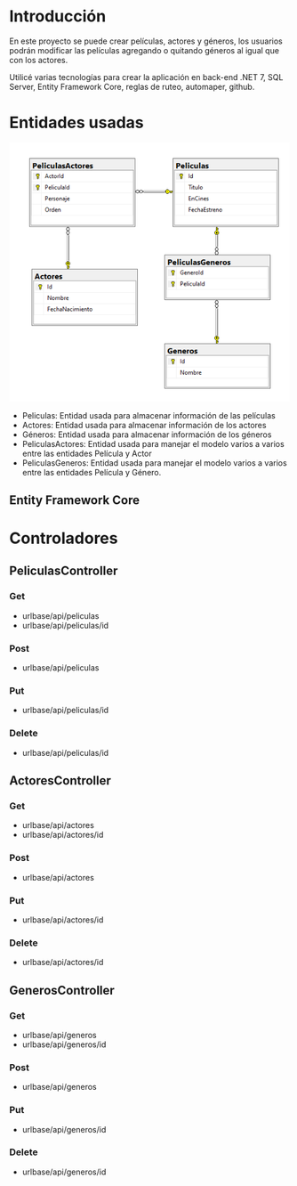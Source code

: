 # Introducción 

En este proyecto se puede crear películas, actores y géneros, los usuarios podrán modificar las películas agregando o quitando géneros al igual que con los actores.

Utilicé varias tecnologías para crear la aplicación en back-end
.NET 7, SQL Server, Entity Framework Core, reglas de ruteo, automaper, github.

# Entidades usadas

![image](readme-resources/diagrama_database.png)

- Peliculas: Entidad usada para almacenar información de las películas
- Actores:  Entidad usada para almacenar información de los actores
- Géneros:  Entidad usada para almacenar información de los géneros
- PeliculasActores: Entidad usada para manejar el modelo varios a varios entre las entidades Película y Actor
- PeliculasGeneros: Entidad usada para manejar el modelo varios a varios entre las entidades Película y Género.

## Entity Framework Core


# Controladores

## PeliculasController
### Get
- urlbase/api/peliculas
- urlbase/api/peliculas/id
### Post
- urlbase/api/peliculas
### Put
- urlbase/api/peliculas/id
### Delete
- urlbase/api/peliculas/id

## ActoresController
### Get
- urlbase/api/actores
- urlbase/api/actores/id
### Post
- urlbase/api/actores
### Put
- urlbase/api/actores/id
### Delete
- urlbase/api/actores/id

## GenerosController
### Get
- urlbase/api/generos
- urlbase/api/generos/id
### Post
- urlbase/api/generos
### Put
- urlbase/api/generos/id
### Delete
- urlbase/api/generos/id

